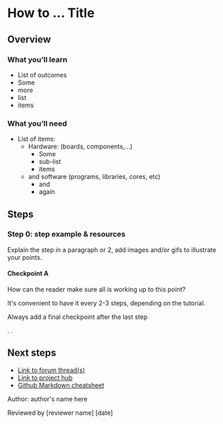 # How to ... Title

## Overview

### What you’ll learn

* List of outcomes
* Some 
* more
* list
* items

### What you’ll need

* List of items:
  * Hardware: (boards, components,...)
    * Some 
    * sub-list
    * items
  * and software (programs, libraries, cores, etc)
    * and
    * again
  
## Steps

### Step 0: step example & resources

Explain the step in a paragraph or 2, add images and/or gifs to illustrate your points.

#### Checkpoint A

How can the reader make sure all is working up to this point?

It's convenient to have it every 2-3 steps, depending on the tutorial.

Always add a final checkpoint after the last step

.
.


## Next steps

* [Link to forum thread(s)](https://example.com)
* [Link to project hub](https://example.com)
* [Github Markdown cheatsheet](https://guides.github.com/pdfs/markdown-cheatsheet-online.pdf)



Author: author's name here

Reviewed by [reviewer name] [date]
